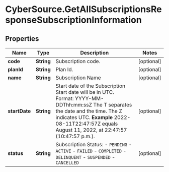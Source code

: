 # CyberSource.GetAllSubscriptionsResponseSubscriptionInformation

## Properties
Name | Type | Description | Notes
------------ | ------------- | ------------- | -------------
**code** | **String** | Subscription code.  | [optional] 
**planId** | **String** | Plan Id.  | [optional] 
**name** | **String** | Subscription Name  | [optional] 
**startDate** | **String** | Start date of the Subscription  Start date will be in UTC. Format: YYYY-MM-DDThh:mm:ssZ The T separates the date and the time. The Z indicates UTC.  **Example** 2022-08-11T22:47:57Z equals August 11, 2022, at 22:47:57 (10:47:57 p.m.).  | [optional] 
**status** | **String** | Subscription Status: - `PENDING` - `ACTIVE` - `FAILED` - `COMPLETED` - `DELINQUENT` - `SUSPENDED` - `CANCELLED`  | [optional] 


